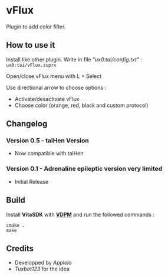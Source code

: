 # vFlux

Plugin to add color filter.

## How to use it

Install like other plugin. Write in file _"ux0:tai/config.txt"_ : `ux0:tai/vFlux.suprx`

Open/close vFlux menu with L + Select

Use directional arrow to choose options :
- Activate/desactivate vFlux
- Choose color (orange, red, black and custom protocol)

## Changelog

### Version 0.5 - taiHen Version

- Now compatible with taiHen

### Version 0.1 - Adrenaline epileptic version very limited

- Initial Release


## Build
Install **VitaSDK** with [**VDPM**](https://github.com/vitasdk/vdpm) and run the followed commands :

```shell
cmake .
make
```

## Credits

* Developped by *Applelo*
* *Tuxbot123* for the idea
